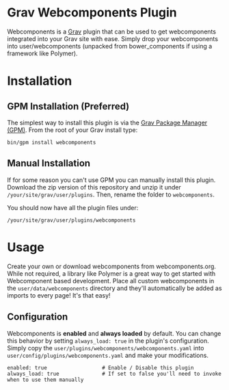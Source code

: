 # Grav Webcomponents Plugin

Webcomponents is a [Grav](http://github.com/getgrav/grav) plugin that can be used to get webcomponents integrated into your Grav site with ease. Simply drop your webcomponents into user/webcomponents (unpacked from bower_components if using a framework like Polymer).

# Installation

## GPM Installation (Preferred)

The simplest way to install this plugin is via the [Grav Package Manager (GPM)](http://learn.getgrav.org/advanced/grav-gpm).  From the root of your Grav install type:

    bin/gpm install webcomponents

## Manual Installation

If for some reason you can't use GPM you can manually install this plugin. Download the zip version of this repository and unzip it under `/your/site/grav/user/plugins`. Then, rename the folder to `webcomponents`.

You should now have all the plugin files under:

    /your/site/grav/user/plugins/webcomponents

# Usage

Create your own or download webcomponents from webcomponents.org. While not required, a library like Polymer is a great way to get started with Webcomponent based development. Place all custom webcomponents in the `user/data/webcomponents` directory and they'll automatically be added as imports to every page! It's that easy!


## Configuration

Webcomponents is **enabled** and **always loaded** by default.  You can change this behavior by setting `always_load: true` in the plugin's configuration.  Simply copy the `user/plugins/webcomponents/webcomponents.yaml` into `user/config/plugins/webcomponents.yaml` and make your modifications.

```
enabled: true                  # Enable / Disable this plugin
always_load: true              # If set to false you'll need to invoke when to use them manually
